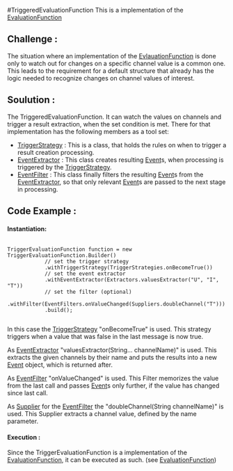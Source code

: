 <!--
  ~ Licensed to the Apache Software Foundation (ASF) under one
  ~ or more contributor license agreements.  See the NOTICE file
  ~ distributed with this work for additional information
  ~ regarding copyright ownership.  The ASF licenses this file
  ~ to you under the Apache License, Version 2.0 (the
  ~ "License"); you may not use this file except in compliance
  ~ with the License.  You may obtain a copy of the License at
  ~
  ~   http://www.apache.org/licenses/LICENSE-2.0
  ~
  ~ Unless required by applicable law or agreed to in writing,
  ~ software distributed under the License is distributed on an
  ~ "AS IS" BASIS, WITHOUT WARRANTIES OR CONDITIONS OF ANY
  ~ KIND, either express or implied.  See the License for the
  ~ specific language governing permissions and limitations
  ~ under the License.
  -->
  
#TriggeredEvaluationFunction
This is a implementation of the [EvaluationFunction](EVALUATION_FUNCTION.html)

## Challenge :

The situation where an implementation of the [EvlauationFunction](EVALUATION_FUNCTION.html) is done only to watch out for 
changes on a specific channel value is a common one. This leads to the requirement for a default structure that already has 
the logic needed to recognize changes on channel values of interest. 

## Soulution :

The TriggeredEvaluationFunction. It can watch the values on channels and trigger a result extraction, when the set 
condition is met. There for that implementation has the following members as a tool set:

 - [TriggerStrategy](TRIGGER_STRATEGY.html) : This is a class, that holds the rules on when to trigger a result creation 
 processing.
 - [EventExtractor](EVENT_EXTRACTOR.html) : This class creates resulting [Event](EVENT.html)s, when processing is triggered 
 by the [TriggerStrategy](TRIGGER_STRATEGY.html).
 - [EventFilter](EVENT_FILTER.html) : This class finally filters the resulting [Event](EVENT.html)s from the 
 [EventExtractor](EVENT_EXTRACTOR.html), so that only relevant [Event](EVENT.html)s are passed to the next stage in 
 processing.

## Code Example :

#### Instantiation:

```

TriggerEvaluationFunction function = new TriggerEvaluationFunction.Builder()
            // set the trigger strategy
            .withTriggerStrategy(TriggerStrategies.onBecomeTrue())
            // set the event extractor
            .withEventExtractor(Extractors.valuesExtractor("U", "I", "T"))
            // set the filter (optional)
            .withFilter(EventFilters.onValueChanged(Suppliers.doubleChannel("T")))
            .build();
            
```

In this case the [TriggerStrategy](TRIGGER_STRATEGY.html) \"onBecomeTrue" is used. This strategy triggers when a value that 
was false in the last message is now true.

As [EventExtractor](EVENT_EXTRACTOR.html) \"valuesExtractor(String\... channelName)" is used. This extracts the given 
channels by their name and puts the results into a new [Event](EVENT.html) object, which is returned after.

As [EventFilter](EVENT_FILTER.html) \"onValueChanged" is used. This Filter memorizes the value from the last call and 
passes [Event](EVENT.html)s only further, if the value has changed since last call.

As [Supplier](SUPPLIER.html) for the [EventFilter](EVENT_FILTER.html) the \"doubleChannel(String channelName)" is used. This 
Supplier extracts a channel value, defined by the name parameter.

#### Execution :

Since the TriggerEvaluationFunction is a implementation of the [EvaluationFunction](EVALUATION_FUNCTION.html), it can be 
executed as such. (see [EvaluationFunction](EVALUATION_FUNCTION.html))
